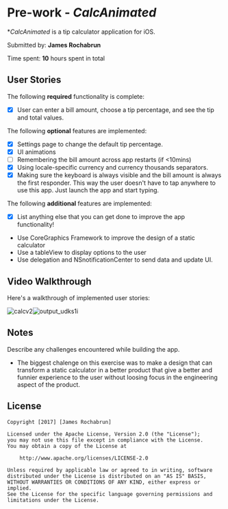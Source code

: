 # Pre-work - *CalcAnimated*

**CalcAnimated* is a tip calculator application for iOS.

Submitted by: **James Rochabrun**

Time spent: **10** hours spent in total

## User Stories

The following **required** functionality is complete:

* [X] User can enter a bill amount, choose a tip percentage, and see the tip and total values.

The following **optional** features are implemented:
* [X] Settings page to change the default tip percentage.
* [X] UI animations
* [ ] Remembering the bill amount across app restarts (if <10mins)
* [x] Using locale-specific currency and currency thousands separators.
* [X] Making sure the keyboard is always visible and the bill amount is always the first responder. This way the user doesn't have to tap anywhere to use this app. Just launch the app and start typing.

The following **additional** features are implemented:

- [X] List anything else that you can get done to improve the app functionality!
 - Use CoreGraphics Framework to improve the design of a static calculator
 - Use a tableView to display options to the user
 - Use delegation and NSnotificationCenter to send data and update UI.

## Video Walkthrough 

Here's a walkthrough of implemented user stories:


![calcv2](https://cloud.githubusercontent.com/assets/5378604/22674557/6bad2070-ec95-11e6-9a56-400b079b8ba0.gif)![output_udks1i](https://cloud.githubusercontent.com/assets/5378604/22623156/1cec1a5e-eb05-11e6-9a1e-946ff4ea3bd9.gif)

## Notes
Describe any challenges encountered while building the app.

- The biggest chalenge on this exercise was to make a design that can transform a static calculator in a better product that give a better and funnier experience to the user without loosing focus in the engineering aspect of the product.

## License

    Copyright [2017] [James Rochabrun]

    Licensed under the Apache License, Version 2.0 (the "License");
    you may not use this file except in compliance with the License.
    You may obtain a copy of the License at

        http://www.apache.org/licenses/LICENSE-2.0

    Unless required by applicable law or agreed to in writing, software
    distributed under the License is distributed on an "AS IS" BASIS,
    WITHOUT WARRANTIES OR CONDITIONS OF ANY KIND, either express or implied.
    See the License for the specific language governing permissions and
    limitations under the License.




